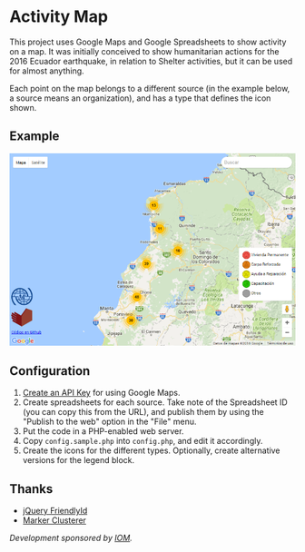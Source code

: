 Activity Map
============

This project uses Google Maps and Google Spreadsheets to show activity on a map. It was initially
conceived to show humanitarian actions for the 2016 Ecuador earthquake, in relation to Shelter
activities, but it can be used for almost anything.

Each point on the map belongs to a different source (in the example below, a source means an
organization), and has a type that defines the icon shown.

Example
-------

[![Example](screenshot.png)](http://shelter_map.cambraca.com)

Configuration
-------------

1. [Create an API Key](https://developers.google.com/maps/documentation/javascript/) for using
   Google Maps.
2. Create spreadsheets for each source. Take note of the Spreadsheet ID (you can copy this from the
   URL), and publish them by using the "Publish to the web" option in the "File" menu.
3. Put the code in a PHP-enabled web server.
4. Copy `config.sample.php` into `config.php`, and edit it accordingly.
5. Create the icons for the different types. Optionally, create alternative versions for the legend
   block.

Thanks
------

* [jQuery FriendlyId](https://github.com/formaweb/jquery.friendly_id)
* [Marker Clusterer](https://github.com/googlemaps/js-marker-clusterer)

_Development sponsored by [IOM](http://www.oim.org.ec)._
